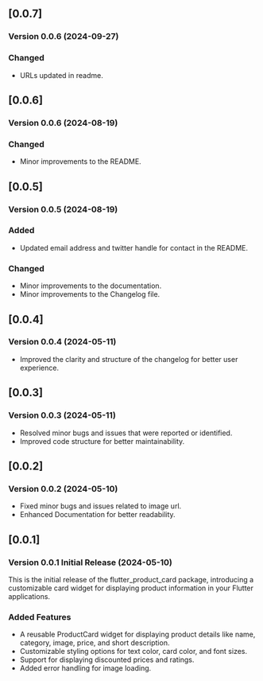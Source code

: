 ## [0.0.7]

### Version 0.0.6 (2024-09-27)

### Changed

* URLs updated in readme.

## [0.0.6]

### Version 0.0.6 (2024-08-19)

### Changed

* Minor improvements to the README.

## [0.0.5]

### Version 0.0.5 (2024-08-19)

### Added

* Updated email address and twitter handle for contact in the README.

### Changed

* Minor improvements to the documentation.
* Minor improvements to the Changelog file.

## [0.0.4] 

### Version 0.0.4 (2024-05-11)

* Improved the clarity and structure of the changelog for better user experience.

## [0.0.3] 

### Version 0.0.3 (2024-05-11)

* Resolved minor bugs and issues that were reported or identified.
* Improved code structure for better maintainability.

## [0.0.2] 

### Version 0.0.2 (2024-05-10)

* Fixed minor bugs and issues related to image url.
* Enhanced Documentation for better readability.

## [0.0.1] 

### Version 0.0.1 Initial Release (2024-05-10) 

This is the initial release of the flutter_product_card package, introducing a customizable card widget for displaying product information in your Flutter applications.

### Added Features

- A reusable ProductCard widget for displaying product details like name, category, image, price, and short description.
- Customizable styling options for text color, card color, and font sizes.
- Support for displaying discounted prices and ratings.
- Added error handling for image loading.
